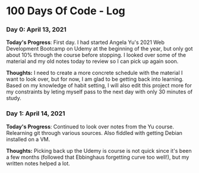 # 100 Days Of Code - Log

### Day 0: April 13, 2021 

**Today's Progress**: First day. I had started Angela Yu's 2021 Web Development Bootcamp on Udemy at the beginning of the year, but only got about 10% through the course before stopping. I looked over some of the material and my old notes today to review so I can pick up again soon.

**Thoughts:** I need to create a more concrete schedule with the material I want to look over, but for now, I am glad to be getting back into learning. Based on my knowledge of habit setting, I will also edit this project more for my constraints by leting myself pass to the next day with only 30 minutes of study.

### Day 1: April 14, 2021 

**Today's Progress**: Continued to look over notes from the Yu course. Relearning git through various sources. Also fiddled with getting Debian installed on a VM.

**Thoughts:** Picking back up the Udemy is course is not quick since it's been a few months (followed that Ebbinghaus forgetting curve too well!), but my written notes helped a lot.



